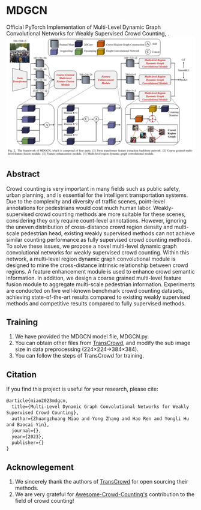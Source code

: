  # MDGCN
Official PyTorch Implementation of Multi-Level Dynamic Graph Convolutional Networks for Weakly Supervised Crowd Counting, .
![image](MDGCN.png)

## Abstract
Crowd counting is very important in many fields such as public safety, urban planning, and is essential for the intelligent transportation systems. Due to the complexity and diversity of traffic scenes, point-level annotations for pedestrians would cost much human labor. Weakly-supervised crowd counting methods are more suitable for these scenes, considering they only require count-level annotations. However, ignoring the uneven distribution of cross-distance crowd region density and multi-scale pedestrian head, existing weakly supervised methods can not achieve similar counting performance as fully supervised crowd counting methods. To solve these issues, we propose a novel multi-level dynamic graph convolutional networks for weakly supervised crowd counting. Within this network, a multi-level region dynamic graph convolutional module is designed to mine the cross-distance intrinsic relationship between crowd regions. A feature enhancement module is used to enhance crowd semantic information. In addition, we design a coarse grained multi-level feature fusion module to aggregate multi-scale pedestrian information. Experiments are conducted on five well-known benchmark crowd counting datasets, achieving state-of-the-art results compared to existing weakly supervised methods and competitive results compared to fully supervised methods.

## Training
1. We have provided the MDGCN model file, MDGCN.py.
2. You can obtain other files from [TransCrowd](https://github.com/dk-liang/TransCrowd), and modify the sub image size in data preprocessing (224×224→384×384).
3. You can follow the steps of TransCrowd for training.

## Citation
If you find this project is useful for your research, please cite:
```
@article{miao2023mdgcn,
  title={Multi-Level Dynamic Graph Convolutional Networks for Weakly Supervised Crowd Counting},
  author={Zhuangzhuang Miao and Yong Zhang and Hao Ren and Yongli Hu and Baocai Yin},
  journal={},
  year={2023},
  publisher={}
}
```

## Acknowlegement
1. We sincerely thank the authors of [TransCrowd](https://github.com/dk-liang/TransCrowd) for open sourcing their methods.
2. We are very grateful for [Awesome-Crowd-Counting's](https://github.com/gjy3035/Awesome-Crowd-Counting) contribution to the field of crowd counting!

